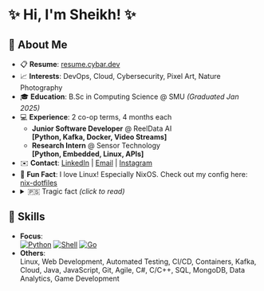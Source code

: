 # ✨ Hi, I'm Sheikh! ✨

## 👤 About Me

- 📋 **Resume**: [resume.cybar.dev][resume]
- 📈 **Interests**: DevOps, Cloud, Cybersecurity, Pixel Art, Nature Photography
- 🎓 **Education**: B.Sc in Computing Science @ SMU _(Graduated Jan 2025)_
- 💻 **Experience**: 2 co-op terms, 4 months each
	- **Junior Software Developer** @ ReelData AI  
      **[Python, Kafka, Docker, Video Streams]**
    - **Research Intern** @ Sensor Technology  
      **[Python, Embedded, Linux, APIs]**
- ✉️ **Contact**: [LinkedIn][linkedin] | [Email][email] | [Instagram][instagram]
- 🎉 **Fun Fact**: I love Linux! Especially NixOS. Check out my config here: [nix-dotfiles][nix_config]
- <details><summary>🇵🇸 Tragic fact <i>(click to read)</i></summary><br />Hundreds of thousands of innocent unarmed people, including thousands of children are being killed by the IOF in Palestine. Millions of people are displaced from their homes that have been destroyed by the IOF so they have no home to return to. Many more in the West bank are losing their homes to settler colonialism. Palestinians in both wings, as well as those in the occupied territories live under an oppressive, inhumane, apartheid rule. Genocide and ethnic cleansing is being done to the Palestinians right now as you're reading this. And this has been going on for 75+ years.</details>

## 🎯 Skills

- **Focus**:  
  [![Python][img_python]][python] [![Shell][img_shell]][zsh] [![Go][img_go]][go]
- **Others**:  
  Linux, Web Development, Automated Testing, CI/CD, Containers, Kafka, Cloud, Java, JavaScript, Git, Agile, C#, C/C++, SQL, MongoDB, Data Analytics, Game Development

<!-- Links -->

[resume]: https://resume.cybar.dev "Resume - Sheikh Saad Abdullah"
[email]: mailto:sheikh@cybar.dev "sheikh@cybar.dev"
[linkedin]: https://linkedin.com/in/cybardev "Sheikh's LinkedIn"
[instagram]: https://www.instagram.com/cybardev "Instagram profile @cybardev"
[nix_config]: https://github.com/cybardev/nix-dotfiles "cybardev/nix-dotfiles"
[python]: https://www.python.org "Python"
[go]: https://go.dev/learn "Go"
[zsh]: https://www.zsh.org "Zsh"

<!-- Badges -->

[img_python]: https://img.shields.io/badge/-Python-FFD43B?style=for-the-badge&logo=python&logoColor=white&labelColor=3670A0
[img_go]: https://img.shields.io/badge/-Go-white?style=for-the-badge&logo=go&logoColor=white&labelColor=00ADD8
[img_shell]: https://img.shields.io/badge/-Shell-seagreen?style=for-the-badge&logo=gnubash&logoColor=white&labelColor=darkslategrey
